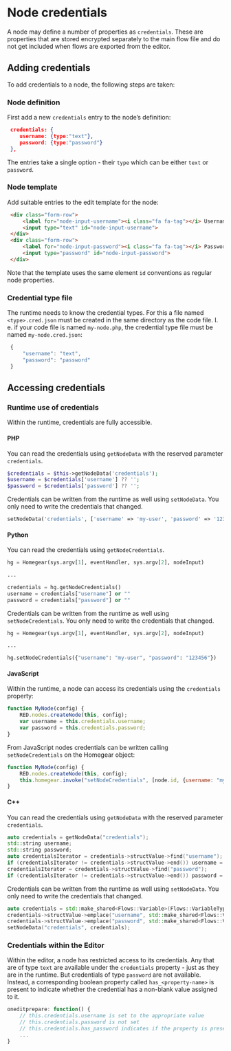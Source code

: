 # Node credentials

A node may define a number of properties as `credentials`. These are properties that are stored encrypted separately to the main flow file and do not get included when flows are exported from the editor.

## Adding credentials

To add credentials to a node, the following steps are taken:

### Node definition

First add a new `credentials` entry to the node’s definition:

```json
 credentials: {
    username: {type:"text"},
    password: {type:"password"}
 },
```

The entries take a single option - their `type` which can be either `text` or `password`.

### Node template

Add suitable entries to the edit template for the node:

```html
 <div class="form-row">
     <label for="node-input-username"><i class="fa fa-tag"></i> Username</label>
     <input type="text" id="node-input-username">
 </div>
 <div class="form-row">
     <label for="node-input-password"><i class="fa fa-tag"></i> Password</label>
     <input type="password" id="node-input-password">
 </div>
```

Note that the template uses the same element `id` conventions as regular node properties.

### Credential type file

The runtime needs to know the credential types. For this a file named `<type>.cred.json` must be created in the same directory as the code file. I. e. if your code file is named `my-node.php`, the credential type file must be named `my-node.cred.json`:

```javascript
 {
     "username": "text",
     "password": "password"
 }

```

## Accessing credentials

### Runtime use of credentials

Within the runtime, credentials are fully accessible.

#### PHP

You can read the credentials using `getNodeData` with the reserved parameter `credentials`.

```php
$credentials = $this->getNodeData('credentials');
$username = $credentials['username'] ?? '';
$password = $credentials['password'] ?? '';
```

Credentials can be written from the runtime as well using `setNodeData`. You only need to write the credentials that changed.

```php
setNodeData('credentials', ['username' => 'my-user', 'password' => '123456']);
```

#### Python

You can read the credentials using `getNodeCredentials`.

```python
hg = Homegear(sys.argv[1], eventHandler, sys.argv[2], nodeInput)

...

credentials = hg.getNodeCredentials()
username = credentials["username"] or ""
password = credentials["password"] or ""
```

Credentials can be written from the runtime as well using `setNodeCredentials`. You only need to write the credentials that changed.

```python
hg = Homegear(sys.argv[1], eventHandler, sys.argv[2], nodeInput)

...

hg.setNodeCredentials({"username": "my-user", "password": "123456"})
```

#### JavaScript

Within the runtime, a node can access its credentials using the `credentials` property:

```javascript
function MyNode(config) {
    RED.nodes.createNode(this, config);
    var username = this.credentials.username;
    var password = this.credentials.password;
}
```

From JavaScript nodes credentials can be written calling `setNodeCredentials` on the Homegear object:

```javascript
function MyNode(config) {
    RED.nodes.createNode(this, config);
    this.homegear.invoke("setNodeCredentials", [node.id, {username: "my-user", password: "123456"}]);
}
```

#### C++

You can read the credentials using `getNodeData` with the reserved parameter `credentials`.

```c++
auto credentials = getNodeData("credentials");
std::string username;
std::string password;
auto credentialsIterator = credentials->structValue->find("username");
if (credentialsIterator != credentials->structValue->end()) username = credentialsIterator->second->stringValue;
credentialsIterator = credentials->structValue->find("password");
if (credentialsIterator != credentials->structValue->end()) password = credentialsIterator->second->stringValue;
```

Credentials can be written from the runtime as well using `setNodeData`. You only need to write the credentials that changed.

```c++
auto credentials = std::make_shared<Flows::Variable>(Flows::VariableType::tStruct);
credentials->structValue->emplace("username", std::make_shared<Flows::Variable>("my-user"));
credentials->structValue->emplace("password", std::make_shared<Flows::Variable>("123456"));
setNodeData("credentials", credentials);
```

### Credentials within the Editor

Within the editor, a node has restricted access to its credentials. Any that are of type `text` are available under the `credentials` property - just as they are in the runtime. But credentials of type `password` are not available. Instead, a corresponding boolean property called `has_<property-name>` is present to indicate whether the credential has a non-blank value assigned to it.

```javascript
oneditprepare: function() {
    // this.credentials.username is set to the appropriate value
    // this.credentials.password is not set
    // this.credentials.has_password indicates if the property is present in the runtime
    ...
}
```